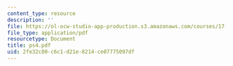 ```yaml
---
content_type: resource
description: ''
file: https://ol-ocw-studio-app-production.s3.amazonaws.com/courses/17-872-quantitative-research-in-political-science-and-public-policy-spring-2004/2fe32c80c6c1d21e8214ce07775097df_ps4.pdf
file_type: application/pdf
resourcetype: Document
title: ps4.pdf
uid: 2fe32c80-c6c1-d21e-8214-ce07775097df
---
```

